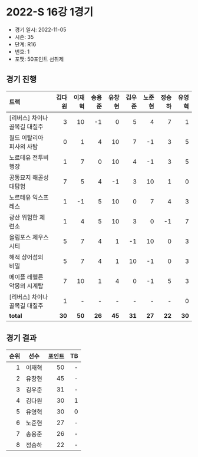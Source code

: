 # 2022-S 16강 1경기

- 경기 일시: 2022-11-05
- 시즌: 35
- 단계: R16
- 번호: 1
- 포맷: 50포인트 선취제





## 경기 진행

| 트랙 | 김다원 | 이재혁 | 송용준 | 유창현 | 김우준 | 노준현 | 정승하 | 유영혁 |
|:---|---:|---:|---:|---:|---:|---:|---:|---:|
| [리버스] 차이나 골목길 대질주 | 3 | 10 | -1 | 0 | 5 | 4 | 7 | 1 |
| 월드 이탈리아 피사의 사탑 | 0 | 1 | 4 | 10 | 7 | -1 | 3 | 5 |
| 노르테유 전투비행장 | 1 | 7 | 0 | 10 | 4 | -1 | 3 | 5 |
| 공동묘지 해골성 대탐험 | 7 | 5 | 4 | -1 | 3 | 10 | 1 | 0 |
| 노르테유 익스프레스 | 1 | -1 | 5 | 10 | 0 | 7 | 4 | 3 |
| 광산 위험한 제련소 | 1 | 4 | 5 | 10 | 3 | 0 | -1 | 7 |
| 올림포스 제우스 시티 | 5 | 7 | 4 | 1 | -1 | 10 | 0 | 3 |
| 해적 상어섬의 비밀 | 5 | 7 | 4 | 1 | 10 | -1 | 0 | 3 |
| 메이플 레헬른 악몽의 시계탑 | 7 | 10 | 1 | 4 | 0 | -1 | 5 | 3 |
| [리버스] 차이나 골목길 대질주 | 1 | - | - | - | - | - | - | 0 |
| __total__ | __30__ | __50__ | __26__ | __45__ | __31__ | __27__ | __22__ | __30__ |




## 경기 결과

| 순위 | 선수 | 포인트 | TB |
|---:|:---:|---:|---:|
| 1 | 이재혁 | 50 | - |
| 2 | 유창현 | 45 | - |
| 3 | 김우준 | 31 | - |
| 4 | 김다원 | 30 | 1 |
| 5 | 유영혁 | 30 | 0 |
| 6 | 노준현 | 27 | - |
| 7 | 송용준 | 26 | - |
| 8 | 정승하 | 22 | - |

